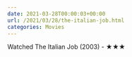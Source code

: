 ```yaml
---
date: 2021-03-28T00:00:03+00:00
url: /2021/03/28/the-italian-job.html
categories: Movies
---
```

Watched The Italian Job (2003) - ★★★





